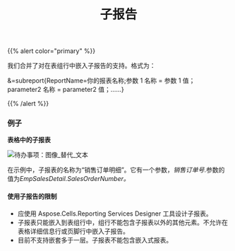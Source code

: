 ﻿---
title: 子报告
type: docs
weight: 20
url: /zh/reportingservices/sub-reports/
---
{{% alert color="primary" %}} 

我们合并了对在表组行中嵌入子报告的支持。格式为：

&=subreport{ReportName=你的报表名称;参数 1 名称 = 参数 1 值； parameter2 名称 = parameter2 值；……} 

{{% /alert %}} 
### **例子**
**表格中的子报表** 

![待办事项：图像_替代_文本](sub-reports_1.png)

在示例中，子报表的名称为“销售订单明细”。它有一个参数，*销售订单号*.参数的值为*EmpSalesDetail.SalesOrderNumber。*
#### **使用子报告的限制**
- 应使用 Aspose.Cells.Reporting Services Designer 工具设计子报表。
- 子报表只能嵌入到表组行中，组行不能包含子报表以外的其他元素。不允许在表格详细信息行或页脚行中嵌入子报告。
- 目前不支持嵌套多于一层。子报表不能包含嵌入式报表。
